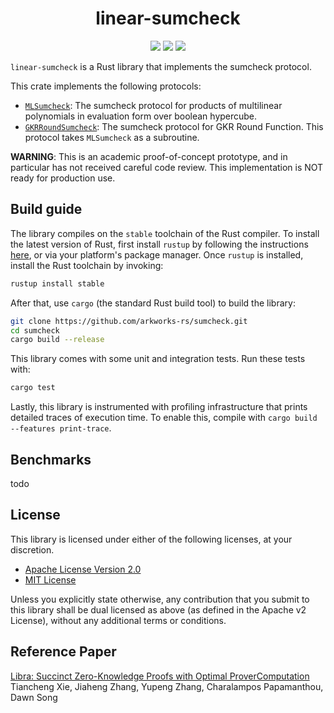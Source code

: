 <h1 align="center">linear-sumcheck</h1>

<p align="center">
<a href="https://github.com/arkworks-rs/sumcheck/actions?query=workflow%3ACI"><img src="https://github.com/arkworks-rs/sumcheck/workflows/CI/badge.svg"></a>
    <a href="./LICENSE-APACHE"><img src="https://img.shields.io/badge/license-APACHE-blue.svg"></a>
   <a href="./LICENSE-MIT"><img src="https://img.shields.io/badge/license-MIT-blue.svg"></a>
</p>


`linear-sumcheck` is a Rust library that implements the sumcheck protocol. 

This crate implements the following protocols: 
- [`MLSumcheck`](src/ml_sumcheck/mod.rs#L18): The sumcheck protocol for 
  products of multilinear polynomials in evaluation form over boolean hypercube.
- [`GKRRoundSumcheck`](src/gkr_round_sumcheck/mod.rs#L83): The sumcheck protocol for GKR Round Function. 
  This protocol takes `MLSumcheck` as a subroutine.

**WARNING**: This is an academic proof-of-concept prototype, and in particular has not received careful code review. This implementation is NOT ready for production use.

## Build guide

The library compiles on the `stable` toolchain of the Rust compiler. To install the latest version of Rust, first install `rustup` by following the instructions [here](https://rustup.rs/), or via your platform's package manager. Once `rustup` is installed, install the Rust toolchain by invoking:
```bash
rustup install stable
```

After that, use `cargo` (the standard Rust build tool) to build the library:
```bash
git clone https://github.com/arkworks-rs/sumcheck.git
cd sumcheck
cargo build --release
```

This library comes with some unit and integration tests. Run these tests with:
```bash
cargo test
```

Lastly, this library is instrumented with profiling infrastructure that prints detailed traces of execution time. To enable this, compile with `cargo build --features print-trace`.


## Benchmarks
todo
## License

This library is licensed under either of the following licenses, at your discretion.

* [Apache License Version 2.0](LICENSE-APACHE)
* [MIT License](LICENSE-MIT)

Unless you explicitly state otherwise, any contribution that you submit to this library shall be dual licensed as above (as defined in the Apache v2 License), without any additional terms or conditions.

## Reference Paper
[Libra: Succinct Zero-Knowledge Proofs with Optimal ProverComputation](https://eprint.iacr.org/2019/317)     
Tiancheng Xie, Jiaheng Zhang, Yupeng Zhang, Charalampos Papamanthou, Dawn Song

